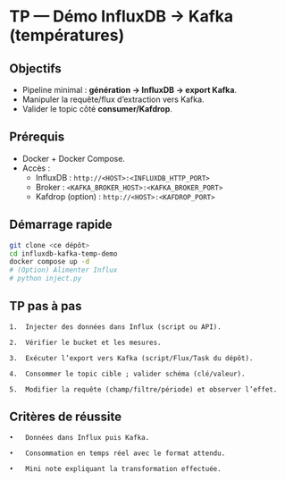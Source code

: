 # TP — Démo InfluxDB → Kafka (températures)

## Objectifs
- Pipeline minimal : **génération → InfluxDB → export Kafka**.
- Manipuler la requête/flux d’extraction vers Kafka.
- Valider le topic côté **consumer/Kafdrop**.

## Prérequis
- Docker + Docker Compose.
- Accès :
  - InfluxDB : `http://<HOST>:<INFLUXDB_HTTP_PORT>`  <!-- TODO -->
  - Broker : `<KAFKA_BROKER_HOST>:<KAFKA_BROKER_PORT>`  <!-- TODO -->
  - Kafdrop (option) : `http://<HOST>:<KAFDROP_PORT>`  <!-- TODO -->

## Démarrage rapide
```bash
git clone <ce dépôt>
cd influxdb-kafka-temp-demo
docker compose up -d
# (Option) Alimenter Influx
# python inject.py
```

## TP pas à pas

	1.	Injecter des données dans Influx (script ou API).

	2.	Vérifier le bucket et les mesures.

	3.	Exécuter l’export vers Kafka (script/Flux/Task du dépôt).

	4.	Consommer le topic cible ; valider schéma (clé/valeur).

	5.	Modifier la requête (champ/filtre/période) et observer l’effet.

## Critères de réussite

	•	Données dans Influx puis Kafka.

	•	Consommation en temps réel avec le format attendu.

	•	Mini note expliquant la transformation effectuée.

    